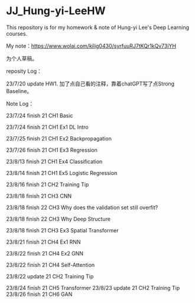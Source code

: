 # JJ_Hung-yi-LeeHW
This repository is for my homework & note of Hung-yi Lee's Deep Learning courses.

My note：https://www.wolai.com/kilig0430/syrfuuRJ7tKQr1kQv73iYH

为个人草稿。

reposity Log：

23/7/20 update HW1. 加了点自己看的注释，靠着chatGPT写了点Strong Baseline。

Note Log：

23/7/24 finish 21 CH1 Basic

23/7/24 finish 21 CH1 Ex1 DL Intro

23/7/25 finish 21 CH1 Ex2 Backpropagation

23/7/26 finish 21 CH1 Ex3 Regression

23/8/13 finish 21 CH1 Ex4 Classification

23/8/14 finish 21 CH1 Ex5 Logistic Regression

23/8/16 finish 21 CH2 Training Tip

23/8/18 finish 21 CH3 CNN

23/8/18 finish 22 CH3 Why does the validation set still overfit?

23/8/18 finish 22 CH3 Why Deep Structure

23/8/18 finish 21 CH3 Ex3 Spatial Transformer

23/8/21 finish 21 CH4 Ex1 RNN

23/8/22 finish 21 CH4 Ex2 GNN

23/8/22 finish 21 CH4 Self-Attention

23/8/22 update 21 CH2 Training Tip

23/8/24 finish 21 CH5 Transformer
23/8/23 update 21 CH2 Training Tip
23/8/26 finish 21 CH6 GAN
